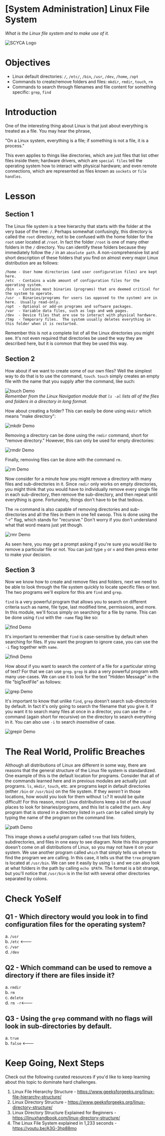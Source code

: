 # [System Administration] Linux File System
*What is the Linux file system and to make use of it.*

![SCYCA Logo](.rsrc/git-banner.png)

# Objectives
- Linux default directories: `/`, `/etc/`, `/bin`, `/usr`, `/dev`, `/home`, `/opt`
- Commands to create/remove folders and files: `mkdir`, `rmdir`, `touch`, `rm`
- Commands to search through filenames and file content for something specific: `grep`, `find`

# Introduction
One of the interesting thing about Linux is that just about everything is treated as a file.  You may hear the phrase, 

"On a Linux system, everything is a file; if something is not a file, it is a process."

This even applies to things like directories, which are just files that list other files inside them; hardware drivers, which are `special files` tell the operating system how to interact with physical hardware; and even remote connections, which are represented as files known as `sockets` or `file handles`.

# Lesson
## Section 1
The Linux file system is a tree hierarchy that starts with the folder at the very base of the tree: `/`.  Perhaps somewhat confusingly, this directory is called the `root` directory, not to be confused with the home folder for the `root` user located at `/root`.  In fact the folder `/root` is one of many other folders in the `/` directory.  You can identify these folders because they immediately follow the `/` in an `absolute path`.  A non-comprehensive list and short description of these folders that you find on almost every major Linux distribution are as follows:  
  
```
/home - User home directories (and user configuration files) are kept here.
/etc  - Contains a wide amount of configuration files for the operating system.
/bin  - Contains most binaries (programs) that are deemed critical for the system to operate.
/usr  -	Binaries/programs for users (as opposed to the system) are in here.  Usually read-only.
/opt  - Optional or add-on programs and software packages.
/var  - Variable data files, such as logs and web pages.
/dev  - Device files that are use to interact with physical hardware.
/tmp  - Temporary files.  The system usually deletes everything in this folder when it is restarted.
```

Remember this is not a complete list of all the Linux directories you might see.  It's not even required that directories be used the way they are described here, but it is common that they be used this way.

## Section 2
How about if we want to create some of our own files?  Well the simplest way to do that is to use the command, `touch`.  `touch` simply creates an empty file with the name that you supply after the command, like such:  

![touch Demo](.rsrc/touch.png)<br>
*Remember from the Linux Navigation module that `ls -al` lists all of the files and folders in a directory in long format.*


How about creating a folder?  This can easily be done using `mkdir` which means "make directory":

![mkdir Demo](.rsrc/mkdir.png)

Removing a directory can be done using the `rmdir` command, short for "remove directory."  However, this can only be used for empty directories:

![rmdir Demo](.rsrc/rmdir.png)

Finally, removing files can be done with the command `rm.`

![rm Demo](.rsrc/rm.png)

Now consider for a minute how you might remove a directory with many files and sub-directories in it.  Since `rmdir` only works on empty directories, you might think that you would have to individually remove every single file in each sub-directory, then remove the sub-directory, and then repeat until everything is gone.  Fortunately, things don't have to be that tedious.  

The `rm` command is also capable of removing directories and sub-directories and all the files in them in one fell swoop.  This is done using the "-r" flag, which stands for "recursive."  Don't worry if you don't understand what that word means just yet though.  

![rmr Demo](.rsrc/rmr.png)

As seen here, you may get a prompt asking if you're sure you would like to remove a particular file or not.  You can just type `y` or `n` and then press enter to make your decision.

## Section 3
Now we know how to create and remove files and folders, next we need to be able to look through the file system quickly to locate specific files or text.  The two programs we'll explore for this are `find` and `grep`.

`find` is a very powerful program that allows you to search on different criteria such as name, file type, last modified time, permissions, and more.  In this module, we'll focus simply on searching for a file by name.  This can be done using `find` with the `-name` flag like so:

![find Demo](.rsrc/find.png)

It's important to remember that `find` is case-sensitive by default when searching for files.  If you want the program to ignore case, you can use the `-i` flag together with `name`.

![findi Demo](.rsrc/findi.png)

How about if you want to search the *content* of a file for a particular string of text?  For that we can use `grep`.  `grep` is also a very powerful program with many use-cases.  We can use it to look for the text "Hidden Message" in the file "bigTextFile" as follows:

![grep Demo](.rsrc/grep.png)

It's important to know that unlike `find`, `grep` doesn't search sub-directories by default.  In fact it's only going to search the filename that you give it.  If you want it to search many files at once in a director, you can use the `-r` command (again short for recursive) on the directory to search everything in it.  You can also use `-i` to search *insensitive* of case.

![grepir Demo](.rsrc/grepir.png)

# The Real World, Prolific Breaches
Although all distributions of Linux are different in some way, there are reasons that the general structure of the Linux file system is standardized.  One example of this is the default location for programs.  Consider that all of the commands learned here and in previous modules are actually just programs.  `ls`, `mkdir`, `touch`, etc. are programs kept in default directories (either `/bin` or `/usr/bin`) on the file system.  If they *weren't* in those locations, how would you look for them without `ls`?  It would be quite difficult!  For this reason, most Linux distributions keep a list of the usual places to look for binaries/programs, and this list is called the `path`.  Any program that is stored in a directory listed in `path` can be called simply by typing the name of the program on the command line.

![path Demo](.rsrc/path.png)

This image shows a useful program called `tree` that lists folders, subdirectories, and files in one easy to see diagram.  Note this this program doesn't come on all distributions of Linux, so you may not have it on your system.  We use another program called `which` that simply tells us where to find the program we are calling.  In this case, it tells us that the `tree` program is located at `/usr/bin`.  We can see it easily by using `ls` and we can also look at what folders in the path by calling `echo $PATH`.  The format is a bit strange, but you'll notice that `/usr/bin` is in the list with several other directories separated by colons.

# Check YoSelf
## Q1 - Which directory would you look in to find configuration files for the operating system?
a. `/usr`<br>
b. `/etc` <---<br>
c. `/var`<br>
d. `/dev`<br>

## Q2 - Which command can be used to remove a directory if there are files inside it?
a. `rmdir`<br>
b. `rm`<br>
c. `delete`<br>
d. `rm -r`<---<br>

## Q3 - Using the `grep` command with no flags will look in sub-directories by default.
a. `true`<br>
b. `false` <---<br>


# Keep Going, Next Steps
Check out the following curated resources if you'd like to keep learning about this topic to dominate hard challenges.
1. Linux File Hierarchy Structure - https://www.geeksforgeeks.org/linux-file-hierarchy-structure/
2. Linux Directory Structure - https://www.geeksforgeeks.org/linux-directory-structure/
3. Linux Directory Structure Explained for Beginners - https://linuxhandbook.com/linux-directory-structure/
4. The Linux File System explained in 1,233 seconds - https://youtu.be/A3G-3hp88mo
